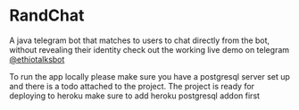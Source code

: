 # RandChat
A java telegram bot that matches to users to chat directly from the bot, without revealing their identity
check out the working live demo on telegram [@ethiotalksbot](https://t.me/ethiotalksbot)

To run the app locally please make sure you have a postgresql server set up and there is a todo attached to the project.
The project is ready for deploying to heroku make sure to add heroku postgresql addon first
